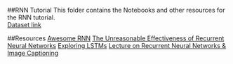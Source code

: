##RNN Tutorial 
This folder contains the Notebooks and other resources for the RNN tutorial.<br>
[Dataset link](http://www.gutenberg.org/files/11/11-0.txt)

##Resources
[Awesome RNN](https://github.com/kjw0612/awesome-rnn)
[The Unreasonable Effectiveness of Recurrent Neural Networks](http://karpathy.github.io/2015/05/21/rnn-effectiveness/)
[Exploring LSTMs](http://blog.echen.me/2017/05/30/exploring-lstms/)
[Lecture on Recurrent Neural Networks & Image Captioning](https://www.youtube.com/watch?v=iX5V1WpxxkY)

